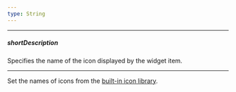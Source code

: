 ```yaml
---
type: String
---
```

---
##### shortDescription
Specifies the name of the icon displayed by the widget item.

---
Set the names of icons from the [built-in icon library](/concepts/60%20Themes/30%20Icon%20Library '/Documentation/Guide/Themes/Icon_Library/').